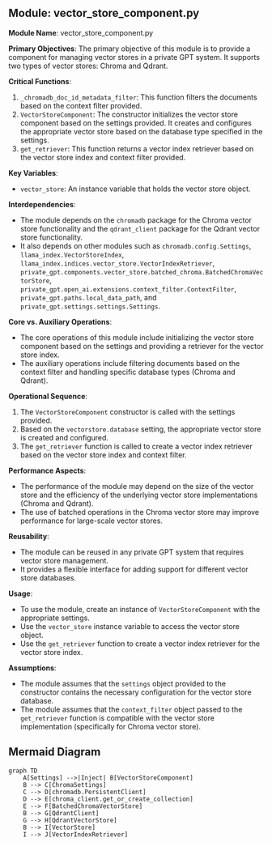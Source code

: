 ## Module: vector_store_component.py
**Module Name**: vector_store_component.py

**Primary Objectives**: The primary objective of this module is to provide a component for managing vector stores in a private GPT system. It supports two types of vector stores: Chroma and Qdrant.

**Critical Functions**: 
1. `_chromadb_doc_id_metadata_filter`: This function filters the documents based on the context filter provided.
2. `VectorStoreComponent`: The constructor initializes the vector store component based on the settings provided. It creates and configures the appropriate vector store based on the database type specified in the settings.
3. `get_retriever`: This function returns a vector index retriever based on the vector store index and context filter provided.

**Key Variables**:
- `vector_store`: An instance variable that holds the vector store object.

**Interdependencies**: 
- The module depends on the `chromadb` package for the Chroma vector store functionality and the `qdrant_client` package for the Qdrant vector store functionality.
- It also depends on other modules such as `chromadb.config.Settings`, `llama_index.VectorStoreIndex`, `llama_index.indices.vector_store.VectorIndexRetriever`, `private_gpt.components.vector_store.batched_chroma.BatchedChromaVectorStore`, `private_gpt.open_ai.extensions.context_filter.ContextFilter`, `private_gpt.paths.local_data_path`, and `private_gpt.settings.settings.Settings`.

**Core vs. Auxiliary Operations**: 
- The core operations of this module include initializing the vector store component based on the settings and providing a retriever for the vector store index.
- The auxiliary operations include filtering documents based on the context filter and handling specific database types (Chroma and Qdrant).

**Operational Sequence**: 
1. The `VectorStoreComponent` constructor is called with the settings provided.
2. Based on the `vectorstore.database` setting, the appropriate vector store is created and configured.
3. The `get_retriever` function is called to create a vector index retriever based on the vector store index and context filter.

**Performance Aspects**: 
- The performance of the module may depend on the size of the vector store and the efficiency of the underlying vector store implementations (Chroma and Qdrant).
- The use of batched operations in the Chroma vector store may improve performance for large-scale vector stores.

**Reusability**: 
- The module can be reused in any private GPT system that requires vector store management.
- It provides a flexible interface for adding support for different vector store databases.

**Usage**: 
- To use the module, create an instance of `VectorStoreComponent` with the appropriate settings.
- Use the `vector_store` instance variable to access the vector store object.
- Use the `get_retriever` function to create a vector index retriever for the vector store index.

**Assumptions**: 
- The module assumes that the `settings` object provided to the constructor contains the necessary configuration for the vector store database.
- The module assumes that the `context_filter` object passed to the `get_retriever` function is compatible with the vector store implementation (specifically for Chroma vector store).
## Mermaid Diagram
```mermaid
graph TD
    A[Settings] -->|Inject| B[VectorStoreComponent]
    B --> C[ChromaSettings]
    C --> D[chromadb.PersistentClient]
    D --> E[chroma_client.get_or_create_collection]
    E --> F[BatchedChromaVectorStore]
    B --> G[QdrantClient]
    G --> H[QdrantVectorStore]
    B --> I[VectorStore]
    I --> J[VectorIndexRetriever]
```
